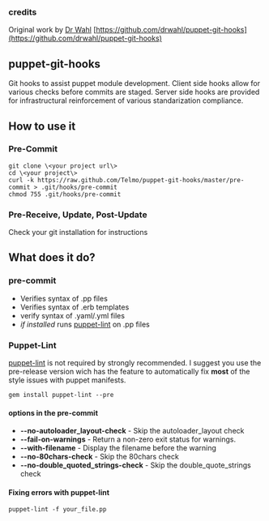 ### credits
Original work by [Dr Wahl](https://github.com/drwahl) [https://github.com/drwahl/puppet-git-hooks](https://github.com/drwahl/puppet-git-hooks)

## puppet-git-hooks

Git hooks to assist puppet module development.  Client side hooks allow for various checks before commits are staged.  Server side hooks are provided for infrastructural reinforcement of various standarization compliance.

## How to use it
### Pre-Commit
```
git clone \<your project url\>
cd \<your project\>
curl -k https://raw.github.com/Telmo/puppet-git-hooks/master/pre-commit > .git/hooks/pre-commit
chmod 755 .git/hooks/pre-commit
```

### Pre-Receive, Update, Post-Update

Check your git installation for instructions

## What does it do?

### pre-commit

* Verifies syntax of .pp files
* Verifies syntax of .erb templates
* verify syntax of .yaml/.yml files
* _if installed_ runs [puppet-lint](https://github.com/rodjek/puppet-lint) on .pp files

### Puppet-Lint
[puppet-lint](https://github.com/rodjek/puppet-lint) is not required by strongly recommended. I suggest you use the pre-release version wich has the feature to automatically fix **most** of the style issues with puppet manifests.

```
gem install puppet-lint --pre
```

#### options in the pre-commit
* **--no-autoloader\_layout-check** - Skip the autoloader\_layout check
* **--fail-on-warnings** - Return a non-zero exit status for warnings.
* **--with-filename** - Display the filename before the warning
* **--no-80chars-check** - Skip the 80chars check
* **--no-double_quoted_strings-check** - Skip the double_quote_strings check

#### Fixing errors with puppet-lint
```
puppet-lint -f your_file.pp
```
